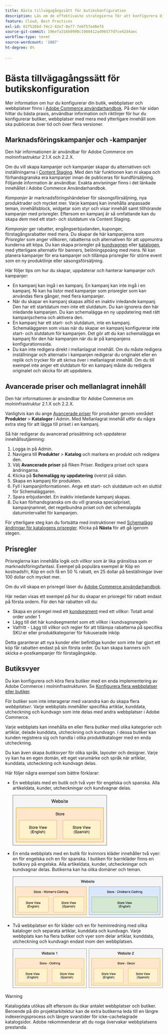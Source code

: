 ```yaml
---
title: Bästa tillvägagångssätt för butikskonfiguration
description: Läs om de effektivaste strategierna för att konfigurera din butik på Adobe Commerce i molninfrastruktur.
feature: Cloud, Best Practices
exl-id: 01f528bd-74c2-42e7-8e77-7e6f57a40ef4
source-git-commit: 196efa316b9998c1980412ad96577d7ce42d4aec
workflow-type: tm+mt
source-wordcount: '1087'
ht-degree: 0%

---
```


# Bästa tillvägagångssätt för butikskonfiguration

Mer information om hur du konfigurerar din butik, webbplatser och webbplatser finns i [Adobe Commerce användarhandbok](https://experienceleague.adobe.com/docs/commerce-admin/user-guides/home.html). På den här sidan hittar du bästa praxis, användbar information och riktlinjer för hur du konfigurerar butiker, webbplatser med mera med ytterligare innehåll som ska publiceras över tid och över flera versioner.

## Marknadsföringskampanjer och -kampanjer

Den här informationen är användbar för Adobe Commerce om molninfrastruktur 2.1.X och 2.2.X.

Om du vill skapa kampanjer och kampanjer skapar du alternativen och inställningarna i [Content Staging](https://experienceleague.adobe.com/docs/commerce-admin/content-design/staging/content-staging.html). Med den här funktionen kan ni skapa och förhandsgranska era kampanjer innan de publiceras för kundförsäljning. Följande information är användbar. Exakta anvisningar finns i det länkade innehållet i Adobe Commerce Användarhandbok.

_Kampanjer_ är marknadsföringshändelser för säsongsförsäljning, nya produktrader och mycket mer. Varje kampanj kan innehålla anpassade teman, innehållsblock, widgetar som styr och visar innehåll samt tillhörande kampanjer med prisregler. Eftersom en kampanj är så omfattande kan du skapa dem med ett start- och slutdatum via Content Staging.

_Kampanjer_ ger rabatter, engångserbjudanden, kuponger, förstagångsrabatter med mera. Du skapar de här kampanjerna som _Prisregler_ som anger villkoren, rabatterna och alternativen för att uppmuntra kunderna att köpa. Du kan skapa prisregler på [kundvagnen](https://experienceleague.adobe.com/docs/commerce-admin/marketing/promotions/cart-rules/price-rules-cart.html) eller [katalogen](https://experienceleague.adobe.com/docs/commerce-admin/marketing/promotions/catalog-rules/price-rules-catalog.html), med ytterligare alternativ för banners, belöningspoäng med mera. Ni kan planera kampanjer för era kampanjer och tillämpa prisregler för större event som en ny produktlinje eller säsongsförsäljning.

Här följer tips om hur du skapar, uppdaterar och hanterar kampanjer och kampanjer:

* En kampanj kan ingå i en kampanj. En kampanj kan inte ingå i en kampanj. Ni kan ha listor med kampanjer som prisregler som kan användas flera gånger, med flera kampanjer.
* När du skapar en kampanj skapas alltid en inaktiv inledande kampanj. Den har ett startdatum men inte ett slutdatum. Du kan ignorera den här inledande kampanjen. Du kan schemalägga en ny uppdatering med rätt kampanjschema och aktivera den.
* En kampanj har ett start- och slutdatum, inte en kampanj. Schemaläggaren som visas när du skapar en kampanj konfigurerar inte start- och slutdatum för kampanjen. Det gör att du kan schemalägga en kampanj för den här kampanjen när du är på kampanjens konfigurationssida.
* Du kan inte redigera direkt i mellanlagrat innehåll. Om du måste redigera inställningar och alternativ i kampanjen redigerar du originalet eller en replik och trycker för att skriva över i mellanlagrat innehåll. Om du till exempel inte anger ett slutdatum för en kampanj måste du redigera originalet och skicka för att uppdatera.

## Avancerade priser och mellanlagrat innehåll

Den här informationen är användbar för Adobe Commerce om molninfrastruktur 2.1.X och 2.2.X.

Vanligtvis kan du ange [Avancerade priser](https://experienceleague.adobe.com/docs/commerce-admin/catalog/products/pricing/pricing-advanced.html) för produkter genom området **Produkter** > **Kataloger** i Admin. Med Mellanlagrat innehåll utför du några extra steg för att lägga till priset i en kampanj.

Så här redigerar du avancerad prissättning och uppdaterar innehållsutjämning:

1. Logga in på Admin.
1. Navigera till **Produkter** > **Katalog** och markera en produkt och redigera den.
1. Välj **Avancerade priser** på fliken Priser. Redigera priset och spara ändringarna.
1. Klicka på **Schemalägg ny uppdatering** överst på sidan.
1. Skapa en kampanj för produkten.
1. Fyll i kampanjinformationen. Ange ett start- och slutdatum och en sluttid för Schemaläggaren.
1. Spara erbjudandet. En inaktiv inledande kampanj skapas.
1. Du kan förhandsgranska om du vill granska specialpriset, kampanjnamnet, det regelbundna priset och det schemalagda datumintervallet för kampanjen.

För ytterligare steg kan du fortsätta med instruktioner med [Schemalägg ändringar för katalogens prisregler](https://experienceleague.adobe.com/docs/commerce-admin/marketing/promotions/catalog-rules/price-rule-catalog-scheduled-changes.html). Klicka på **Nästa** för att gå igenom stegen.

## Prisregler

Prisreglerna kan innehålla logik och villkor som är lika gränslösa som er marknadsföringsfantasi. Exempel på populära exempel är Köp en kostnadsfri, Köp en och få en 50 % rabatt, en 25 dollar på beställningar över 100 dollar och mycket mer.

Om du vill skapa en prisregel läser du [Adobe Commerce användarhandbok](https://experienceleague.adobe.com/docs/commerce-admin/marketing/promotions/catalog-rules/price-rules-catalog-create.html).

Här nedan visas ett exempel på hur du skapar en prisregel för rabatt endast på första ordern. För den här rabatten vill du:

* Skapa en prisregel med ett [kundsegment](https://experienceleague.adobe.com/en/docs/commerce-admin/customers/segments/customer-segment-price-rule) med ett villkor: Totalt antal order under 1
* Lägg till det här kundsegmentet som ett villkor i kundvagnsregeln
* Valfritt - Lägg till villkor och regler för att tillämpa rabatterna på specifika SKU:er eller produktkategorier för fokuserade inköp

Detta garanterar att nya kunder eller befintliga kunder som inte har gjort ett köp får rabatten endast på sin första order. Du kan skapa banners och skicka e-postkampanjer för förstagångsköp.

## Butiksvyer

Du kan konfigurera och köra flera butiker med en enda implementering av Adobe Commerce i molninfrastrukturen. Se [Konfigurera flera webbplatser eller butiker](multiple-sites.md).

För butiker som inte interagerar med varandra kan du skapa flera _webbplatser_. Varje webbplats innehåller specifika artiklar, kunddata, utcheckning och kundvagn som inte delas med andra webbplatser i Adobe Commerce.

Varje webbplats kan innehålla en eller flera _butiker_ med olika kategorier och artiklar, delade kunddata, utcheckning och kundvagn. I dessa butiker kan kunden registrera sig och handla i olika produktkataloger med en enda utcheckning.

Du kan även skapa _butiksvyer_ för olika språk, layouter och designer. Varje vy kan ha en egen domän, ett eget varumärke och språk när artiklar, kunddata, utcheckning och kundvagn delas.

Här följer några exempel som bättre förklarar:

* En webbplats med en butik och två vyer för engelska och spanska. Alla artikeldata, kunder, utcheckningar och kundvagnar delas.

  ![Butiksexempel 1](../../assets/example-store1.png)

* En enda webbplats med en butik för kvinnors kläder innehåller två vyer: en för engelska och en för spanska. I butiken för barnkläder finns en butiksvy på engelska. Alla artikeldata, kunder, utcheckningar och kundvagnar delas. Butikerna kan ha olika domäner och teman.

  ![Exempel på butik 2](../../assets/example-store2.png)

* Två webbplatser en för kläder och en för heminredning med olika kataloger och separata artiklar, kunddata och kundvagn. Varje webbplats kan ha flera butiker och vyer som delar artiklar, kunddata, utcheckning och kundvagn endast inom den webbplatsen.

  ![Butiksexempel 3](../../assets/example-store3.png)

>[!WARNING]
>
>Katalogdata utökas allt eftersom du ökar antalet webbplatser och butiker. Beroende på din projektarkitektur kan de extra butikerna leda till en längre indexeringsprocess och längre svarstider för icke-cachelagrade katalogsidor. Adobe rekommenderar att du noga övervakar webbplatsens prestanda.
